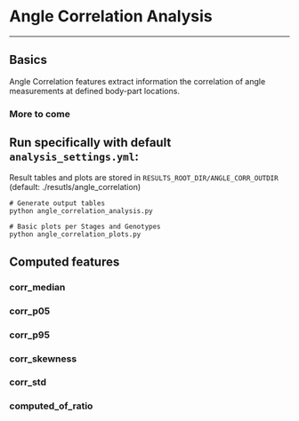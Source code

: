 
# Angle Correlation Analysis
---
## Basics
Angle Correlation features extract information the correlation of angle measurements at defined body-part locations.

### More to come

## Run specifically with default `analysis_settings.yml`:
Result tables and plots are stored in `RESULTS_ROOT_DIR/ANGLE_CORR_OUTDIR` (default: ./resutls/angle_correlation)
```
# Generate output tables
python angle_correlation_analysis.py

# Basic plots per Stages and Genotypes
python angle_correlation_plots.py
```

## Computed features

### corr_median
            
### corr_p05

### corr_p95

### corr_skewness

### corr_std

### computed_of_ratio